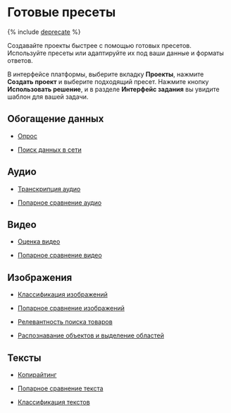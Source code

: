 # Готовые пресеты

{% include [deprecate](../../_includes/deprecate.md) %}

Создавайте проекты быстрее с помощью готовых пресетов. Используйте пресеты или адаптируйте их под ваши данные и форматы ответов.

В интерфейсе платформы, выберите вкладку **Проекты**, нажмите **Создать проект** и выберите подходящий пресет. Нажмите кнопку **Использовать решение**, и в разделе **Интерфейс задания** вы увидите шаблон для вашей задачи.

## Обогащение данных

- [Опрос](survey.md)

- [Поиск данных в сети](data-search.md)

## Аудио

- [Транскрипция аудио](audio-transcript.md)

- [Попарное сравнение аудио](sbs-audio.md)

## Видео

- [Оценка видео](video-moderation.md)

- [Попарное сравнение видео](sbs-video.md)

## Изображения

- [Классификация изображений](image-classification.md)

- [Попарное сравнение изображений](sbs-image.md)

- [Релевантность поиска товаров](product-search-relevance.md)

- [Распознавание объектов и выделение областей](object-recognition.md)

## Тексты

- [Копирайтинг](copywriting.md)

- [Попарное сравнение текста](sbs-text.md)

- [Классификация текстов](text-classification.md)